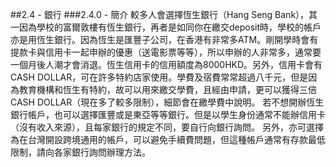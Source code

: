##2.4 - 銀行
###2.4.0 - 簡介
較多人會選擇恆生銀行（Hang Seng Bank），其一因為學校的富爾敦樓有恆生銀行，再者是如同你在繳交deposit時，學校的帳戶亦是用恆生銀行。因為恆生是匯豐子公司，在香港有非常多ATM。剛開學時會有提款卡與信用卡一起申辦的優惠（送電影票等等），所以申辦的人非常多，通常要一個月後人潮才會消退。恆生信用卡的信用額度為8000HKD。另外，信用卡會有CASH DOLLAR，可在許多特約店家使用。學費及宿費常常超過八千元，但是因為教育機構和恆生有特約，故可以用來繳交學費，且經由申請，更可以獲得三倍CASH DOLLAR（現在多了較多限制），細節會在繳學費中說明。 
若不想開辦恆生銀行帳戶，也可以選擇匯豐或是東亞等等銀行。但是以學生身份通常不能辦信用卡（沒有收入來源），且每家銀行的規定不同，要自行向銀行詢問。
另外，亦可選擇為在台灣開設跨境通用的帳戶，可以避免手續費問題，但這種帳戶通常有存款最低限制，請向各家銀行詢問辦理方法。

